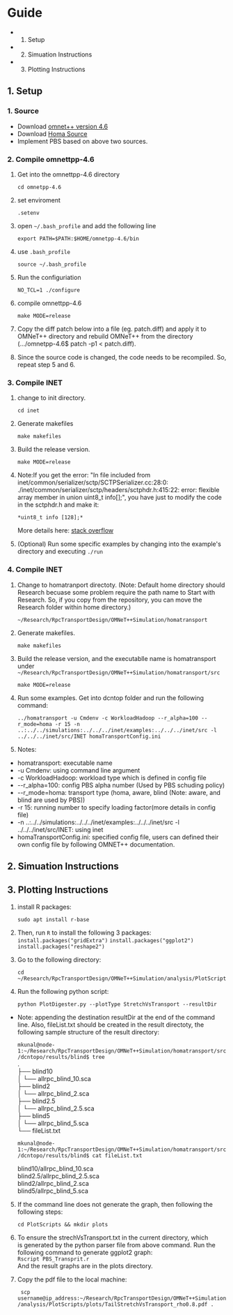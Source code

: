 # Guide
  - 1. Setup 
  - 2. Simuation Instructions  
  - 3. Plotting Instructions

## 1. Setup
### 1. Source
  - Download [omnet++ version 4.6](https://omnetpp.org/download/old.html)
  - Download [Homa Source](https://github.com/PlatformLab/HomaSimulation/tree/omnet_simulations/RpcTransportDesign/OMNeT%2B%2BSimulation)
  - Implement PBS based on above two sources. 

### 2. Compile omnettpp-4.6 
1. Get into the omnettpp-4.6 directory
  
    ``cd omnetpp-4.6`` 

2. set enviroment
    
    ``.setenv``

3. open ``~/.bash_profile`` and add the following line 

    ``export PATH=$PATH:$HOME/omnetpp-4.6/bin`` 

4. use ``.bash_profile``
    
    ``source ~/.bash_profile``

5. Run the configuriation 
    
    ``NO_TCL=1 ./configure``

6. compile omnettpp-4.6

    ``make MODE=release``

7. Copy the diff patch below into a file (eg. patch.diff) and apply
    it to OMNeT++ directory and rebuild OMNeT++ from the directory
    (.../omnetpp-4.6$ patch -p1 < patch.diff). 
8. Since the source code is changed, the code needs to be 
    recompiled. So, repeat step 5 and 6. 

### 3. Compile INET
1. change to init directory. 
  
    ``cd inet`` 

2. Generate makefiles

    ``make makefiles`` 

3. Build the release version. 
  
    ``make MODE=release`` 

4. Note:If you get the error: "In file included from 
  inet/common/serializer/sctp/SCTPSerializer.cc:28:0: 
  ./inet/common/serializer/sctp/headers/sctphdr.h:415:22: 
  error: flexible array member in union uint8_t info[];", 
  you have just to modify the code in the sctphdr.h and make it:  

    ``*uint8_t info [128];*``

   More details here: [stack overflow](https://stackoverflow.com/questions/37969272/error-compiling-inet-framework-for-omnet:)

5. (Optional) Run some specific examples by changing into 
the example's directory and executing ``./run``

### 4. Compile INET  
1. Change to homatranport directoty. (Note: Default home directory should Research 
  becuase some problem require the path name to Start with Research. So, if you 
  copy from the repository, you can move the Research folder within home directory.) 
  
    ``~/Research/RpcTransportDesign/OMNeT++Simulation/homatransport``

2. Generate makefiles.
    
    ``make makefiles`` 

3. Build the release version, and the executablle name is homatransport under
    ``~/Research/RpcTransportDesign/OMNeT++Simulation/homatransport/src``
  
    ``make MODE=release``

4. Run some examples. Get into dcntop folder and run the following command:  
  
    ``../homatransport -u Cmdenv -c WorkloadHadoop --r_alpha=100 --r_mode=homa -r 15 -n ..:../../simulations:../../../inet/examples:../../../inet/src -l ../../../inet/src/INET homaTransportConfig.ini
    ``

5. Notes: 
  
  - homatransport: executable name 
  - -u Cmdenv: using command line argument 
  - -c WorkloadHadoop: workload type which is defined in config file
  - --r_alpha=100: config PBS alpha number (Used by PBS schuding policy)
  - --r_mode=homa: transport type (homa, aware, blind (Note: aware, and blind are used by PBS))
  - -r 15: running number to specify loading factor(more details in config file)
  - -n ..:../../simulations:../../../inet/examples:../../../inet/src -l ../../../inet/src/INET: 
    using inet 
  - homaTransportConfig.ini: specified config file, users can defined their own config file by following
    OMNET++ documentation. 

## 2. Simuation Instructions  

## 3. Plotting Instructions 
1. install R packages:   
  
    ``sudo apt install r-base``  
  
2. Then, run ``R`` to install the following 3 packages:   
    ``
      install.packages("gridExtra")
    ``
    ``
      install.packages("ggplot2")
    ``
    ``
      install.packages("reshape2")
    ``

3. Go to the following directory:  
  
    ``cd ~/Research/RpcTransportDesign/OMNeT++Simulation/analysis/PlotScript``
    
4. Run the following python script:   
 
    ``
      python PlotDigester.py --plotType StretchVsTransport --resultDir 
    ``
     
  - Note: appending the destination resultDir at the end of the command
    line. Also, fileList.txt should be created in the result directoty,
    the following sample structure of the result directory: 
  
    ``mkunal@node-1:~/Research/RpcTransportDesign/OMNeT++Simulation/homatransport/src/dcntopo/results/blind$ tree``   
      .     
      ├── blind10      
      │   └── allrpc_blind_10.sca     
      ├── blind2               
      │   └── allrpc_blind_2.sca     
      ├── blind2.5      
      │   └── allrpc_blind_2.5.sca     
      ├── blind5       
      │   └── allrpc_blind_5.sca    
      └── fileList.txt      
  
    ``mkunal@node-1:~/Research/RpcTransportDesign/OMNeT++Simulation/homatransport/src/dcntopo/results/blind$ cat fileList.txt``  
    
      blind10/allrpc_blind_10.sca      
      blind2.5/allrpc_blind_2.5.sca      
      blind2/allrpc_blind_2.sca      
      blind5/allrpc_blind_5.sca  
  
5. If the command line does not generate the graph, then following the following steps:   
    
    ``cd PlotScripts && mkdir plots``  

6. To ensure the strechVsTransport.txt in the current directory, which   
    is generated by the python parser file from above command. Run the    
    following command to generate ggplot2 graph:    
    ``
      Rscript PBS_Transprit.r 
    ``  
    And the result graphs are in the plots directory.    
  
7. Copy the pdf file to the local machine:   

    `` scp username@ip_address:~/Research/RpcTransportDesign/OMNeT++Simulation/analysis/PlotScripts/plots/TailStretchVsTransport_rho0.8.pdf .``
